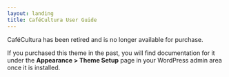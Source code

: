 ```yaml
---
layout: landing
title: CaféCultura User Guide
---
```

CaféCultura has been retired and is no longer available for purchase.

If you purchased this theme in the past, you will find documentation for it under the **Appearance > Theme Setup** page in your WordPress admin area once it is installed.
